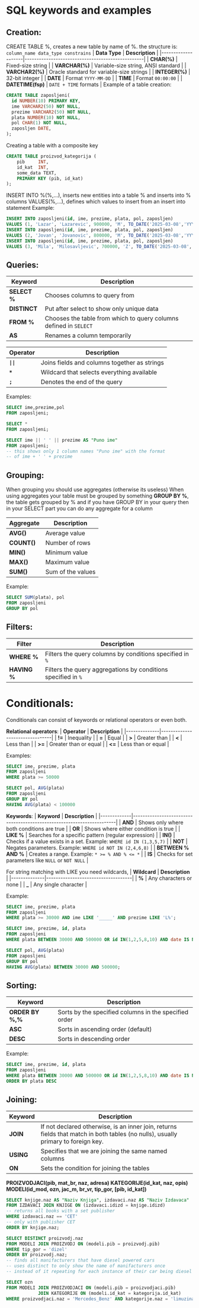 # SQL keywords and examples

## **Creation**:
CREATE TABLE %, creates a new table by name of %.
the structure is:
`column_name data_type constrains`
| **Data Type**      | **Description**                                  |
|--------------------|--------------------------------------------------|
| **CHAR(%)**        | Fixed-size string                              |
| **VARCHAR(%)**     | Variable-size string, ANSI standard            |
| **VARCHAR2(%)**    | Oracle standard for variable-size strings      |
| **INTEGER(%)**     | 32-bit integer                                 |
| **DATE**           | Format `YYYY-MM-DD`                            |
| **TIME**           | Format `00:00:00`                              |
| **DATETIME(fsp)**  | `DATE + TIME` formats                          |
Example of a table creation:
```sql
CREATE TABLE zaposljeni(
  id NUMBER(10) PRIMARY KEY,
  ime VARCHAR2(50) NOT NULL,
  prezime VARCHAR2(50) NOT NULL,
  plata NUMBER(10) NOT NULL,
  pol CHAR(1) NOT NULL,
  zaposljen DATE,
);
```

Creating a table with a composite key
```sql
CREATE TABLE proizvod_kategorija (
    pib     INT,
    id_kat  INT,
    some_data TEXT,
    PRIMARY KEY (pib, id_kat)
);
```

INSERT INTO %(%,...), inserts new entities into a table % and inserts into % columns
VALUES(%,...), defines which values to insert from an insert into statement
Example:
```sql
INSERT INTO zaposljeni(id, ime, prezime, plata, pol, zaposljen)
VALUES (1, 'Lazar', 'Lazarevic', 900000, 'M', TO_DATE('2025-03-08','YYYY-MM-DD'))
INSERT INTO zaposljeni(id, ime, prezime, plata, pol, zaposljen)
VALUES (2, 'Jovan', 'Jovanovic', 800000, 'M', TO_DATE('2025-03-08','YYYY-MM-DD'))
INSERT INTO zaposljeni(id, ime, prezime, plata, pol, zaposljen)
VALUES (3, 'Mila', 'Milosavljevic', 700000, 'Z', TO_DATE('2025-03-08','YYYY-MM-DD'));
```

## **Queries**:
| **Keyword** | **Description**                                |
|-------------|------------------------------------------------|
| **SELECT %** | Chooses columns to query from                |
| **DISTINCT** | Put after select to show only unique data                |
| **FROM %**   | Chooses the table from which to query columns defined in `SELECT` |
| **AS**       | Renames a column temporarily                 |

| **Operator** | **Description**                                    |
|--------------|----------------------------------------------------|
| **`\|\|`**     | Joins fields and columns together as strings      |
| **`*`**      | Wildcard that selects everything available   |
| **`;`**      | Denotes the end of the query                     |

Examples:
```sql
SELECT ime,prezime,pol
FROM zaposljeni;

SELECT *
FROM zaposljeni;

SELECT ime || ' ' || prezime AS "Puno ime"
FROM zaposljeni;
-- this shows only 1 column names "Puno ime" with the format
-- of ime + ' ' + prezime
```

## **Grouping**:
When grouping you should use aggregates (otherwise its useless)
When using aggregates your table must be grouped by something
**GROUP BY %**, the table gets grouped by %
and if you have GROUP BY in your query then
in your SELECT part you can do any aggregate for a column

| **Aggregate** | **Description**           |
|--------------|---------------------------|
| **AVG()**    | Average value |
| **COUNT()**  | Number of rows|
| **MIN()**    | Minimum value |
| **MAX()**    | Maximum value |
| **SUM()**    | Sum of the values |

Example:
```sql
SELECT SUM(plata), pol
FROM zaposljeni
GROUP BY pol
```

## **Filters**:
| **Filter**   | **Description**                                         |
|--------------|---------------------------------------------------------|
| **WHERE %**  | Filters the query columns by conditions specified in `%` |
| **HAVING %** | Filters the query aggregations by conditions specified in `%` |

# **Conditionals**:
Conditionals can consist of keywords or relational operators
or even both.

**Relational operators**:
| **Operator** | **Description**                |
|--------------|--------------------------------|
| **!=**       | Inequality                     |
| **=**        | Equal                           |
| **>**        | Greater than                   |
| **<**        | Less than                      |
| **>=**       | Greater than or equal          |
| **<=**       | Less than or equal             |

Examples:
```sql
SELECT ime, prezime, plata
FROM zaposljeni
WHERE plata >= 50000

SELECT pol, AVG(plata)
FROM zaposljeni
GROUP BY pol
HAVING AVG(plata) < 100000
```

**Keywords**:
| **Keyword** | **Description**                                                       |
|-------------|-----------------------------------------------------------------------|
| **AND**     | Shows only where both conditions are true                             |
| **OR**      | Shows where either condition is true                                  |
| **LIKE %**  | Searches for a specific pattern (regular expression)                  |
| **IN()**    | Checks if a value exists in a set. Example: `WHERE id IN (1,3,5,7)`   |
| **NOT**     | Negates parameters. Example: `WHERE id NOT IN (2,4,6,8)`              |
| **BETWEEN % AND %** | Creates a range. Example: `* >= % AND % <= *`                 |
| **IS**      | Checks for set parameters like `NULL` or `NOT NULL`                   |

For string matching with LIKE you need wildcards,
| **Wildcard** | **Description**                    |
|--------------|------------------------------------|
| **%**        | Any characters or none            |
| **_**        | Any single character              |

Example:
```sql
SELECT ime, prezime, plata
FROM zaposljeni
WHERE plata >= 30000 AND ime LIKE '_____' AND prezime LIKE 'L%';

SELECT ime, prezime, id, plata
FROM zaposljeni
WHERE plata BETWEEN 30000 AND 500000 OR id IN(1,2,5,8,10) AND date IS NOT NULL;

SELECT pol, AVG(plata)
FROM zaposljeni
GROUP BY pol
HAVING AVG(plata) BETWEEN 30000 AND 500000;
```

## **Sorting**:
| **Keyword** | **Description**                                 |
|-------------|-------------------------------------------------|
| **ORDER BY %,%** | Sorts by the specified columns in the specified order |
| **ASC**         | Sorts in ascending order (default)          |
| **DESC**        | Sorts in descending order                   |

Example:
```sql
SELECT ime, prezime, id, plata
FROM zaposljeni
WHERE plata BETWEEN 30000 AND 500000 OR id IN(1,2,5,8,10) AND date IS NOT NULL;
ORDER BY plata DESC
```

## **Joining**:
| **Keyword** | **Description**                                 |
|-------------|-------------------------------------------------|
| **JOIN** | If not declared otherwise, is an inner join, returns fields that match in both tables (no nulls), usually primary to foreign key. |
| **USING**| Specifies that we are joining the same named columns |
| **ON**   | Sets the condition for joining the tables |

**PROIZVODJACI(pib, mat_br, naz, adresa)
KATEGORIJE(id_kat, naz, opis)
MODELI(id_mod, ozn, jac_m, br_vr, tip_gor, [pib, id_kat])**

```sql
SELECT knjige.naz AS "Naziv Knjiga", izdavaci.naz AS "Naziv Izdavaca"
FROM IZDAVACI JOIN KNJIGE ON (izdavaci.idizd = knjige.idizd)
-- returns all books with a set publisher
WHERE izdavaci.naz == 'CET'
-- only with publisher CET
ORDER BY knjige.naz;
```

```sql
SELECT DISTINCT proizvodj.naz
FROM MODELI JOIN PROIZVODJ ON (modeli.pib = proizvodj.pib)
WHERE tip_gor = 'dizel'
ORDER BY proizvodj.naz;
-- finds all manifacturers that have diesel powered cars
-- uses distinct to only show the name of manifacturers once
-- instead of it repeating for each instance of their car being diesel
```

```sql
SELECT ozn
FROM MODELI JOIN PROIZVODJACI ON (modeli.pib = proizvodjaci.pib)
            JOIN KATEGORIJE ON (modeli.id_kat = kategorija.id_kat)
WHERE proizvodjaci.naz = 'Mercedes_Benz' AND kategorije.naz = 'limuzina';
```
